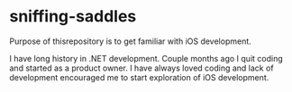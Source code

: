 # sniffing-saddles
Purpose of thisrepository is to get familiar with iOS development. 

I have long history in .NET development. Couple months ago I quit coding and started as a product owner. I have always loved coding and lack of development encouraged me to start exploration of iOS development.
